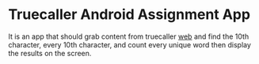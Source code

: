 # Truecaller Android Assignment App
It is an app that should grab content from truecaller [web](https://truecaller.blog/2018/01/22/life-as-an-android-engineer/) and find the 10th character, every 10th character, and count every unique word then display the results on the screen.
